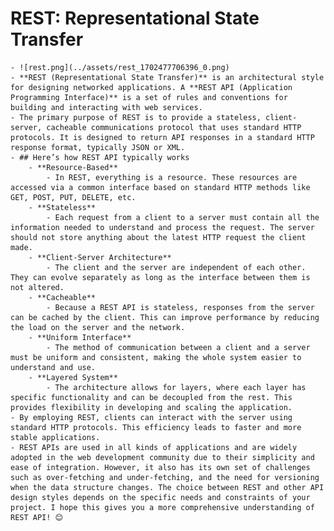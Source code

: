 # REST: Representational State Transfer
	- ![rest.png](../assets/rest_1702477706396_0.png)
	- **REST (Representational State Transfer)** is an architectural style for designing networked applications. A **REST API (Application Programming Interface)** is a set of rules and conventions for building and interacting with web services.
	- The primary purpose of REST is to provide a stateless, client-server, cacheable communications protocol that uses standard HTTP protocols. It is designed to return API responses in a standard HTTP response format, typically JSON or XML.
	- ## Here’s how REST API typically works
		- **Resource-Based**
			- In REST, everything is a resource. These resources are accessed via a common interface based on standard HTTP methods like GET, POST, PUT, DELETE, etc.
		- **Stateless**
			- Each request from a client to a server must contain all the information needed to understand and process the request. The server should not store anything about the latest HTTP request the client made.
		- **Client-Server Architecture**
			- The client and the server are independent of each other. They can evolve separately as long as the interface between them is not altered.
		- **Cacheable**
			- Because a REST API is stateless, responses from the server can be cached by the client. This can improve performance by reducing the load on the server and the network.
		- **Uniform Interface**
			- The method of communication between a client and a server must be uniform and consistent, making the whole system easier to understand and use.
		- **Layered System**
			- The architecture allows for layers, where each layer has specific functionality and can be decoupled from the rest. This provides flexibility in developing and scaling the application.
	- By employing REST, clients can interact with the server using standard HTTP protocols. This efficiency leads to faster and more stable applications.
	- REST APIs are used in all kinds of applications and are widely adopted in the web development community due to their simplicity and ease of integration. However, it also has its own set of challenges such as over-fetching and under-fetching, and the need for versioning when the data structure changes. The choice between REST and other API design styles depends on the specific needs and constraints of your project. I hope this gives you a more comprehensive understanding of REST API! 😊